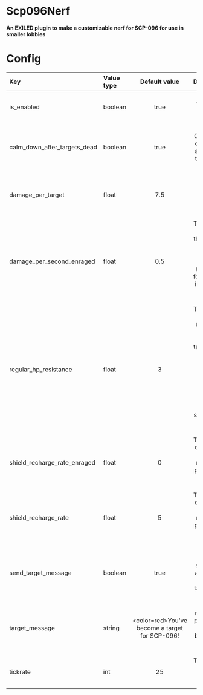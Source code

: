 # Scp096Nerf
**An EXILED plugin to make a customizable nerf for SCP-096 for use in smaller lobbies**

# Config
| Key | Value type | Default value |  Description |
| :-- | :-- | :--: | :--: |
| is_enabled | boolean | true | Whether the plugin should be enabled. ||
| calm_down_after_targets_dead | boolean | true | Whether 096 should calm down after all his targets are killed. |
| damage_per_target | float | 7.5 | The damage 098 will take per tick per target. |
| damage_per_second_enraged | float | 0.5 | The amount by which the damage taken per tick will increase (leave at 0 for no linear increase in damage taken). |
| regular_hp_resistance | float | 3 | The amount of resistance 098 has when it's taking non-AHP damage (for the default value: 3, 096 will only take 1/3 of the set damage in regular HP). |
| shield_recharge_rate_enraged | float | 0 | The amount of shield to be recharged per second while enraged. |
| shield_recharge_rate | float | 5 | The amount of shield to be recharged per second while not enraged. |
| send_target_message | boolean | true | Whether the target should get a message when targeted by 096. |
| target_message | string | <color=red>You've become a target for SCP-096!</color> | The message a player sees when it becomes a target for 096. |
| tickrate | int | 25 | The tickrate of 096 taking damage. |
